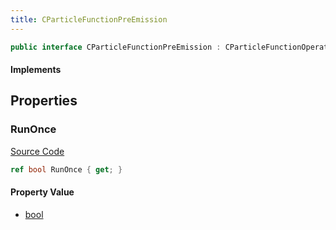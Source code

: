 ```yaml
---
title: CParticleFunctionPreEmission
---
```


```csharp
public interface CParticleFunctionPreEmission : CParticleFunctionOperator, CParticleFunction, ISchemaClass<CParticleFunction>, ISchemaClass<CParticleFunctionOperator>, ISchemaClass<CParticleFunctionPreEmission>, ISchemaField, ISchemaClass, INativeHandle
```

#### Implements

## Properties

### RunOnce

[Source Code](https://github.com/swiftly-solution/swiftlys2/blob/main/managed/src/SwiftlyS2.Generated/Schemas/Interfaces/CParticleFunctionPreEmission.cs#L17)

```csharp
ref bool RunOnce { get; }
```

#### Property Value

- [bool](https://learn.microsoft.com/dotnet/api/system.boolean)

